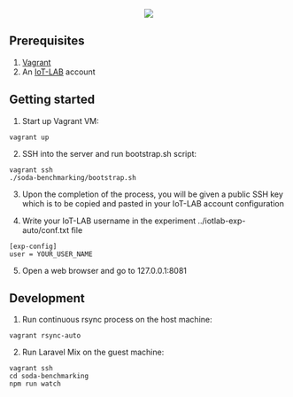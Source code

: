 <p align="center"><img src="https://www.ucg.ac.me/skladiste_baneri/org_jedinica_13/baneri_244/soda_logo_transparent_small.png"></p>

## Prerequisites

1. [Vagrant](https://www.vagrantup.com/)
2. An [IoT-LAB](https://www.iot-lab.info/) account


## Getting started

1. Start up Vagrant VM:
```
vagrant up
```

2. SSH into the server and run bootstrap.sh script:
```
vagrant ssh
./soda-benchmarking/bootstrap.sh
```

3. Upon the completion of the process, you will be given a public SSH key which is to be copied and pasted in your IoT-LAB account configuration

4. Write your IoT-LAB username in the experiment ../iotlab-exp-auto/conf.txt file
```
[exp-config]
user = YOUR_USER_NAME
```

5. Open a web browser and go to 127.0.0.1:8081


## Development

1. Run continuous rsync process on the host machine:
```
vagrant rsync-auto
```

2. Run Laravel Mix on the guest machine:
```
vagrant ssh
cd soda-benchmarking
npm run watch
```


